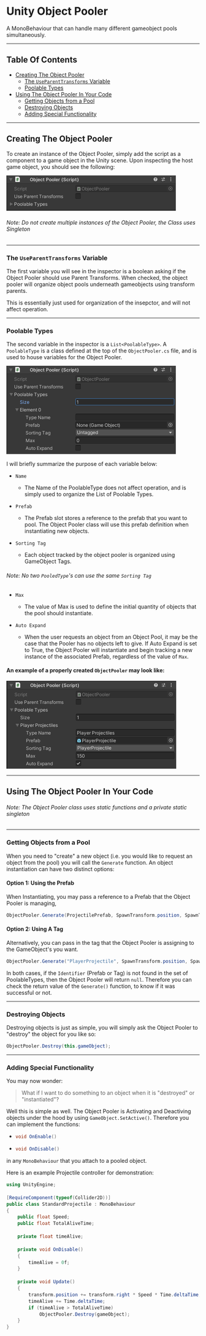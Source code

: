 # Unity Object Pooler
A MonoBehaviour that can handle many different gameobject pools simultaneously.

___
## Table Of Contents
 - [Creating The Object Pooler](https://github.com/SlamDewey/Unity-Object-Pooler#creating-the-object-pooler)
    - [The `UseParentTransforms` Variable](https://github.com/SlamDewey/Unity-Object-Pooler#the-useparenttransforms-variable)
    - [Poolable Types](https://github.com/SlamDewey/Unity-Object-Pooler#poolable-types)
 - [Using The Object Pooler In Your Code](https://github.com/SlamDewey/Unity-Object-Pooler#using-the-object-pooler-in-your-code)
    - [Getting Objects from a Pool](https://github.com/SlamDewey/Unity-Object-Pooler#getting-objects-from-a-pool)
    - [Destroying Objects](https://github.com/SlamDewey/Unity-Object-Pooler#destroying-objects)
    - [Adding Special Functionality](https://github.com/SlamDewey/Unity-Object-Pooler#adding-special-functionality)

___
## Creating The Object Pooler
To create an instance of the Object Pooler, simply add the script as a component to a game object in the Unity scene.
Upon inspecting the host game object, you should see the following:

![A blank object pooler](/images/1.png)

###### _Note: Do not create multiple instances of the Object Pooler, the Class uses Singleton_
___
### The `UseParentTransforms` Variable
The first variable you will see in the inspector is a boolean asking if the Object Pooler should use Parent Transforms.
When checked, the object pooler will organize object pools underneath gameobjects using transform parents.  

This is essentially just used for organization of the insepctor, and will not affect operation.
___
### Poolable Types
The second variable in the inspector is a `List<PoolableType>`. A `PoolableType` is a class defined at the top of the `ObjectPooler.cs`
file, and is used to house variables for the Object Pooler.

![Creating the first PoolableType](/images/2.png)

I will briefly summarize the purpose of each variable below:

 - `Name`
    - The Name of the PoolableType does not affect operation, and is simply used to organize the List of Poolable Types.

 - `Prefab`
    - The Prefab slot stores a reference to the prefab that you want to pool.  The Object Pooler class will use this prefab definition when
      instantiating new objects.

 - `Sorting Tag`
    - Each object tracked by the object pooler is organized using GameObject Tags.
###### _Note: No two `PooledType`'s can use the same `Sorting Tag`_
 - `Max`
    - The value of Max is used to define the initial quantity of objects that the pool should instantiate.

 - `Auto Expand`
    - When the user requests an object from an Object Pool, it may be the case that the Pooler has no objects left to give.  If Auto Expand is set to True, the 
      Object Pooler will instantiate and begin tracking a new instance of the associated Prefab, regardless of the value of `Max`.

#### An example of a properly created `ObjectPooler` may look like:

![An Example of an object pooler](/images/3.png)


___
## Using The Object Pooler In Your Code
###### _Note: The Object Pooler class uses static functions and a private static singleton_

___
### Getting Objects from a Pool

When you need to "create" a new object (i.e. you would like to request an object from the pool) you will call the `Generate` function.
An object instantiation can have two distinct options:

#### Option 1: Using the Prefab
When Instantiating, you may pass a reference to a Prefab that the Object Pooler is managing,
```c#
ObjectPooler.Generate(ProjectilePrefab, SpawnTransform.position, SpawnTransform.rotation);
```
#### Option 2: Using A Tag
Alternatively, you can pass in the tag that the Object Pooler is assigning to the GameObject's you want.
```c#
ObjectPooler.Generate("PlayerProjectile", SpawnTransform.position, SpawnTransform.rotation);
```

In both cases, if the `Identifier` (Prefab or Tag) is not found in the set of PoolableTypes, then the Object Pooler will return `null`.
Therefore you can check the return value of the `Generate()` function, to know if it was successful or not.

___
### Destroying Objects
Destroying objects is just as simple, you will simply ask the Object Pooler to "destroy" the object for you like so:
```c#
ObjectPooler.Destroy(this.gameObject);
```


___
### Adding Special Functionality
You may now wonder:
> What if I want to do something to an object when it is "destroyed" or "instantiated"?

Well this is simple as well.  The Object Pooler is Activating and Deactiving objects under the hood by using `GameObject.SetActive()`.  Therefore you can implement the functions:
  - ```c#
    void OnEnable()
    ```
  - ```c#
    void OnDisable()
    ```
in any `MonoBehaviour` that you attach to a pooled object.

Here is an example Projectile controller for demonstration:
```c#
using UnityEngine;

[RequireComponent(typeof(Collider2D))]
public class StandardProjectile : MonoBehaviour
{
    public float Speed;
    public float TotalAliveTime;
    
    private float timeAlive;

    private void OnDisable()
    {
        timeAlive = 0f;
    }

    private void Update()
    {
        transform.position += transform.right * Speed * Time.deltaTime;
        timeAlive += Time.deltaTime;
        if (timeAlive > TotalAliveTime)
            ObjectPooler.Destroy(gameObject);
    }
}
```



